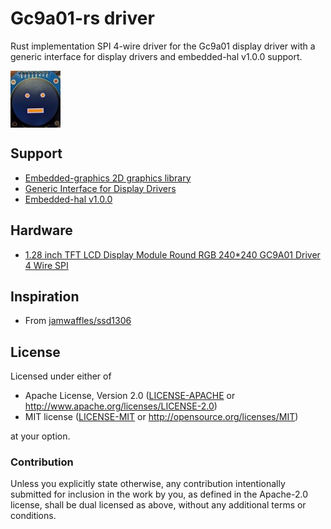 # Gc9a01-rs driver

Rust implementation SPI 4-wire driver for the Gc9a01 display driver with a generic interface for display drivers and embedded-hal v1.0.0 support.

<img src="./images/picture.jpg" alt="Gc9a01-rs" align="center">

## Support

- [Embedded-graphics 2D graphics library](https://github.com/embedded-graphics/embedded-graphics)
- [Generic Interface for Display Drivers](https://github.com/therealprof/display-interface)
- [Embedded-hal v1.0.0](https://github.com/rust-embedded/embedded-hal/tree/embedded-hal-v1.0.0)

## Hardware

- [1.28 inch TFT LCD Display Module Round RGB 240*240 GC9A01 Driver 4 Wire SPI](https://www.aliexpress.com/item/1005001382069930.html)

## Inspiration

- From [jamwaffles/ssd1306](https://github.com/jamwaffles/ssd1306)

## License

Licensed under either of

- Apache License, Version 2.0 ([LICENSE-APACHE](LICENSE-APACHE) or
  http://www.apache.org/licenses/LICENSE-2.0)
- MIT license ([LICENSE-MIT](LICENSE-MIT) or http://opensource.org/licenses/MIT)

at your option.

### Contribution

Unless you explicitly state otherwise, any contribution intentionally submitted for inclusion in the
work by you, as defined in the Apache-2.0 license, shall be dual licensed as above, without any
additional terms or conditions.